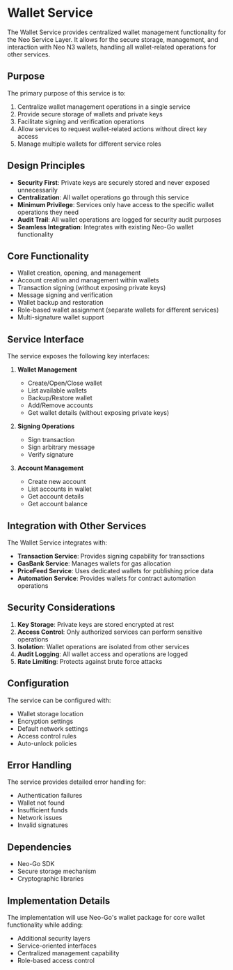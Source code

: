 # Wallet Service

The Wallet Service provides centralized wallet management functionality for the Neo Service Layer. It allows for the secure storage, management, and interaction with Neo N3 wallets, handling all wallet-related operations for other services.

## Purpose

The primary purpose of this service is to:

1. Centralize wallet management operations in a single service
2. Provide secure storage of wallets and private keys
3. Facilitate signing and verification operations
4. Allow services to request wallet-related actions without direct key access
5. Manage multiple wallets for different service roles

## Design Principles

- **Security First**: Private keys are securely stored and never exposed unnecessarily
- **Centralization**: All wallet operations go through this service 
- **Minimum Privilege**: Services only have access to the specific wallet operations they need
- **Audit Trail**: All wallet operations are logged for security audit purposes
- **Seamless Integration**: Integrates with existing Neo-Go wallet functionality

## Core Functionality

- Wallet creation, opening, and management
- Account creation and management within wallets
- Transaction signing (without exposing private keys)
- Message signing and verification
- Wallet backup and restoration
- Role-based wallet assignment (separate wallets for different services)
- Multi-signature wallet support

## Service Interface

The service exposes the following key interfaces:

1. **Wallet Management**
   - Create/Open/Close wallet
   - List available wallets
   - Backup/Restore wallet
   - Add/Remove accounts
   - Get wallet details (without exposing private keys)

2. **Signing Operations**
   - Sign transaction
   - Sign arbitrary message
   - Verify signature

3. **Account Management**
   - Create new account
   - List accounts in wallet
   - Get account details
   - Get account balance

## Integration with Other Services

The Wallet Service integrates with:

- **Transaction Service**: Provides signing capability for transactions
- **GasBank Service**: Manages wallets for gas allocation
- **PriceFeed Service**: Uses dedicated wallets for publishing price data
- **Automation Service**: Provides wallets for contract automation operations

## Security Considerations

1. **Key Storage**: Private keys are stored encrypted at rest
2. **Access Control**: Only authorized services can perform sensitive operations
3. **Isolation**: Wallet operations are isolated from other services
4. **Audit Logging**: All wallet access and operations are logged
5. **Rate Limiting**: Protects against brute force attacks

## Configuration

The service can be configured with:

- Wallet storage location
- Encryption settings
- Default network settings
- Access control rules
- Auto-unlock policies

## Error Handling

The service provides detailed error handling for:

- Authentication failures
- Wallet not found
- Insufficient funds
- Network issues
- Invalid signatures

## Dependencies

- Neo-Go SDK
- Secure storage mechanism
- Cryptographic libraries

## Implementation Details

The implementation will use Neo-Go's wallet package for core wallet functionality while adding:

- Additional security layers
- Service-oriented interfaces
- Centralized management capability
- Role-based access control 
